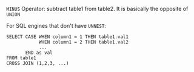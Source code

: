 `MINUS` Operator: subtract table1 from table2. It is basically the opposite of `UNION`

For SQL engines that don't have `UNNEST`:

    SELECT CASE WHEN column1 = 1 THEN table1.val1 
                WHEN column1 = 2 THEN table1.val2
                ...
           END as val
    FROM table1
    CROSS JOIN (1,2,3, ...)
